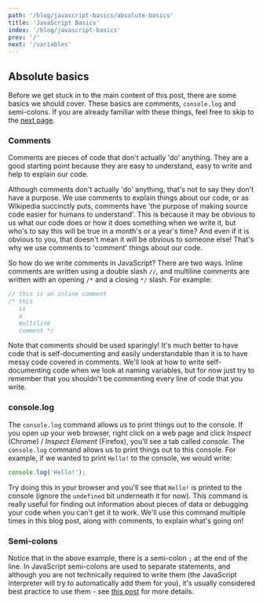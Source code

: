 ```yaml
---
path: '/blog/javascript-basics/absolute-basics'
title: 'JavaScript Basics'
index: '/blog/javascript-basics'
prev: '/'
next: '/variables'
---
```


## Absolute basics
Before we get stuck in to the main content of this post, there are some basics we should cover. These basics are comments, `console.log` and semi-colons. If you are already familiar with these things, feel free to skip to the <a href="/blog/javascript-basics/variables">next page</a>.

### Comments
Comments are pieces of code that don't actually 'do' anything. They are a good starting point because they are easy to understand, easy to write and help to explain our code.

Although comments don't actually 'do' anything, that's not to say they don't have a purpose. We use comments to explain things about our code, or as Wikipedia succinctly puts, comments have 'the purpose of making source code easier for humans to understand'. This is because it may be obvious to us what our code does or how it does something when we write it, but who's to say this will be true in a month's or a year's time? And even if it is obvious to you, that doesn't mean it will be obvious to someone else! That's why we use comments to 'comment' things about our code.

So how do we write comments in JavaScript? There are two ways. Inline comments are written using a double slash `//`, and multiline comments are written with an opening `/*` and a closing `*/` slash. For example:
```js
// this is an inline comment
/* this
   is 
   a
   multiline
   comment */
```
Note that comments should be used sparingly! It's much better to have code that is self-documenting and easily understandable than it is to have messy code covered in comments. We'll look at how to write self-documenting code when we look at naming variables, but for now just try to remember that you shouldn't be commenting every line of code that you write.

### console.log
The `console.log` command allows us to print things out to the console. If you open up your web browser, right click on a web page and click *Inspect* (Chrome) / *Inspect Element* (Firefox), you'll see a tab called *console*. The `console.log` command allows us to print things out to this console. For example, if we wanted to print `Hello!` to the console, we would write:
```js
console.log('Hello!');
```
Try doing this in your browser and you'll see that `Hello!` is printed to the console (ignore the `undefined` bit underneath it for now). This command is really useful for finding out information about pieces of data or debugging your code when you can't get it to work. We'll use this command multiple times in this blog post, along with comments, to explain what's going on!

### Semi-colons
Notice that in the above example, there is a semi-colon `;` at the end of the line. In JavaScript semi-colons are used to separate statements, and although you are not technically required to write them (the JavaScript interpreter will try to automatically add them for you), it's usually considered best practice to use them - see <a href="https://stackoverflow.com/questions/444080/do-you-recommend-using-semicolons-after-every-statement-in-javascript" target="_blank" rel="noopener noreferrer">this post</a> for more details.